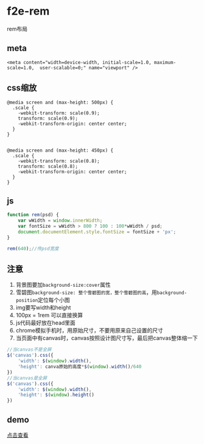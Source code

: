 # f2e-rem
rem布局
## meta ##
    <meta content="width=device-width, initial-scale=1.0, maximum-scale=1.0,  user-scalable=0;" name="viewport" />
## css缩放 ##
    @media screen and (max-height: 500px) {
	  .scale {
	    -webkit-transform: scale(0.9);
	    transform: scale(0.9);
	    -webkit-transform-origin: center center; 
	  } 
	}
	
	
	@media screen and (max-height: 450px) {
	  .scale {
	    -webkit-transform: scale(0.8);
	    transform: scale(0.8);
	    -webkit-transform-origin: center center; 
	  } 
	}
## js ##
```javascript
function rem(psd) {
	var wWidth = window.innerWidth;
	var fontSize = wWidth > 800 ? 100 : 100*wWidth / psd;
	document.documentElement.style.fontSize = fontSize + 'px';
}

rem(640);//传psd宽度
```

## 注意 ##


1. 背景图要加`background-size:cover`属性
2. 雪碧图`background-size: 整个雪碧图的宽，整个雪碧图的高`，用`background-position`定位每个小图
3. img要写width和height
4. 100px = 1rem 可以直接换算
5. js代码最好放在head里面
6. chrome模拟手机时，用原始尺寸，不要用原来自己设置的尺寸
7. 当页面中有canvas时，canvas按照设计图尺寸写，最后把canvas整体缩一下
	
```javascript
//当canvas不是全屏
$('canvas').css({
	'width': $(window).width(), 
	'height': canva原始的高度*$(window).width()/640
})
//当canvas是全屏
$('canvas').css({
	'width': $(window).width(), 
	'height': $(window).height()
})
```


## demo ##
[点击查看](http://test.go.163.com/go/2017/1009/rem/)
